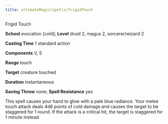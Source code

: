 ```yaml
---
title: ultimateMagic/spells/frigidTouch
---
```

Frigid Touch

**School** evocation [cold]; **Level** druid 2, magus 2, sorcerer/wizard 2

**Casting Time** 1 standard action

**Components** V, S

**Range** touch

**Target** creature touched

**Duration** instantaneous

**Saving Throw** none; **Spell Resistance** yes

This spell causes your hand to glow with a pale blue radiance. Your melee touch attack deals 4d6 points of cold damage and causes the target to be staggered for 1 round. If the attack is a critical hit, the target is staggered for 1 minute instead.

